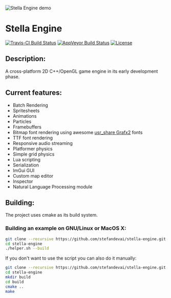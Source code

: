 ![Stella Engine demo](/assets/img/stella-feb-2020.png)

# Stella Engine

[![Travis-CI Build Status](https://img.shields.io/travis/com/stefandevai/stella-engine?style=flat-square&logo=travis)](https://travis-ci.org/github/stefandevai/stella-engine)
[![AppVeyor Build Status](https://img.shields.io/appveyor/build/stefandevai/stella-engine?style=flat-square&logo=appveyor)](https://ci.appveyor.com/project/stefandevai/stella-engine)
[![License](https://img.shields.io/badge/license-GPL-blue?style=flat-square&logo=gnu&color=blueviolet)](./COPYING)

## Description:

A cross-platform 2D C++/OpenGL game engine in its early development phase.

## Current features:

- Batch Rendering
- Spritesheets
- Animations
- Particles
- Framebuffers
- Bitmap font rendering using awesome [usr_share Grafx2](https://opengameart.org/users/usrshare) fonts
- TTF font rendering
- Responsive audio streaming
- Platformer physics
- Simple grid physics
- Lua scripting
- Serialization
- ImGui GUI
- Custom map editor
- Inspector
- Natural Language Processing module

## Building:

The project uses cmake as its build system.

### Building an example on GNU/Linux or MacOS X:

```bash
git clone --recursive https://github.com/stefandevai/stella-engine.git
cd stella-engine
./helper.sh --build
```

If you don't want to use the script you can also do it manually:

```bash
git clone --recursive https://github.com/stefandevai/stella-engine.git
cd stella-engine
mkdir build
cd build
cmake ..
make
```


